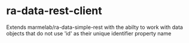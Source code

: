 # ra-data-rest-client
Extends marmelab/ra-data-simple-rest with the abilty to work with data objects that do not use 'id' as their unique identifier property name
